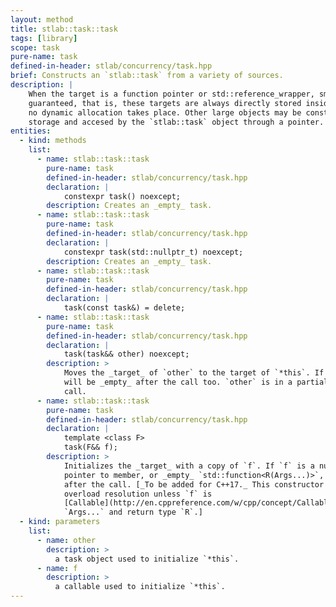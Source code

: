 ```yaml
---
layout: method
title: stlab::task::task
tags: [library]
scope: task
pure-name: task
defined-in-header: stlab/concurrency/task.hpp
brief: Constructs an `stlab::task` from a variety of sources.
description: |
    When the target is a function pointer or std::reference_wrapper, small object optimization is
    guaranteed, that is, these targets are always directly stored inside the `stalb::task` object,
    no dynamic allocation takes place. Other large objects may be constructed in dynamic allocated
    storage and accesed by the `stlab::task` object through a pointer.
entities:
  - kind: methods
    list:
      - name: stlab::task::task
        pure-name: task
        defined-in-header: stlab/concurrency/task.hpp
        declaration: |
            constexpr task() noexcept;
        description: Creates an _empty_ task.
      - name: stlab::task::task
        pure-name: task
        defined-in-header: stlab/concurrency/task.hpp
        declaration: |
            constexpr task(std::nullptr_t) noexcept;
        description: Creates an _empty_ task.
      - name: stlab::task::task
        pure-name: task
        defined-in-header: stlab/concurrency/task.hpp
        declaration: |
            task(const task&) = delete;
      - name: stlab::task::task
        pure-name: task
        defined-in-header: stlab/concurrency/task.hpp
        declaration: |
            task(task&& other) noexcept;
        description: >
            Moves the _target_ of `other` to the target of `*this`. If `other` is _empty_, `*this`
            will be _empty_ after the call too. `other` is in a partially formed state after the
            call.
      - name: stlab::task::task
        pure-name: task
        defined-in-header: stlab/concurrency/task.hpp
        declaration: |
            template <class F>
            task(F&& f);
        description: >
            Initializes the _target_ with a copy of `f`. If `f` is a null pointer to function, null
            pointer to member, or _empty_ `std::function<R(Args...)>`, then `*this` will be _empty_
            after the call. [_To be added for C++17._ This constructor does not participate in
            overload resolution unless `f` is
            [Callable](http://en.cppreference.com/w/cpp/concept/Callable) for argument types
            `Args...` and return type `R`.]
  - kind: parameters
    list:
      - name: other
        description: >
          a task object used to initialize `*this`.
      - name: f
        description: >
          a callable used to initialize `*this`.
---
```

